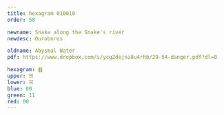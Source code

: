 ```yaml
---
title: hexagram 010010
order: 50

newname: Snake along the Snake's river
newdesc: Ouroboros

oldname: Abysmal Water
pdf: https://www.dropbox.com/s/ycg2dejni8u4rhb/29-54-danger.pdf?dl=0

hexagram: ䷜
upper: ☵
lower: ☵
blue: 00
green: 11
red: 00
---
```

